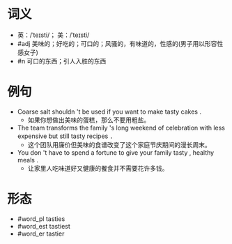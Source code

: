 # 词义
- 英：/ˈteɪsti/； 美：/ˈteɪsti/
- #adj 美味的；好吃的；可口的；风骚的，有味道的，性感的(男子用以形容性感女子)
- #n 可口的东西；引人入胜的东西
# 例句
- Coarse salt shouldn 't be used if you want to make tasty cakes .
	- 如果你想做出美味的蛋糕，那么不要用粗盐。
- The team transforms the family 's long weekend of celebration with less expensive but still tasty recipes ．
	- 这个团队用廉价但美味的食谱改变了这个家庭节庆期间的漫长周末。
- You don 't have to spend a fortune to give your family tasty , healthy meals .
	- 让家里人吃味道好又健康的餐食并不需要花许多钱。
# 形态
- #word_pl tasties
- #word_est tastiest
- #word_er tastier
